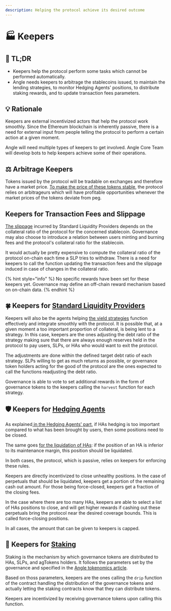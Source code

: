 ```yaml
---
description: Helping the protocol achieve its desired outcome
---
```


# 🏭 Keepers

## 🔎 TL;DR

- Keepers help the protocol perform some tasks which cannot be performed automatically.
- Angle needs keepers to arbitrage the stablecoins issued, to maintain the lending strategies, to monitor Hedging Agents' positions, to distribute staking rewards, and to update transaction fees parameters.

## 💡 Rationale

Keepers are external incentivized actors that help the protocol work smoothly. Since the Ethereum blockchain is inherently passive, there is a need for external input from people telling the protocol to perform a certain action at a given moment.

Angle will need multiple types of keepers to get involved. Angle Core Team will develop bots to help keepers achieve some of their operations.

## ⚖️ Arbitrage Keepers

Tokens issued by the protocol will be tradable on exchanges and therefore have a market price. [To make the price of these tokens stable](stable-seekers/#stability), the protocol relies on arbitrageurs which will have profitable opportunities whenever the market prices of the tokens deviate from peg.

## Keepers for Transaction Fees and Slippage

[The slippage](standard-liquidity-providers/#slippage) incurred by Standard Liquidity Providers depends on the collateral ratio of the protocol for the concerned stablecoin. Governance may also choose to introduce a relation between users minting and burning fees and the protocol's collateral ratio for the stablecoin.

It would actually be pretty expensive to compute the collateral ratio of the protocol on-chain each time a SLP tries to withdraw. There is a need for keepers to call the function updating the transaction fees and the slippage induced in case of changes in the collateral ratio.

{% hint style="info" %}
No specific rewards have been set for these keepers yet. Governance may define an off-chain reward mechanism based on on-chain data.
{% endhint %}

## 🍀 Keepers for [Standard Liquidity Providers](standard-liquidity-providers/)

Keepers will also be the agents helping [the yield strategies](lending.md) function effectively and integrate smoothly with the protocol. It is possible that, at a given moment a too important proportion of collateral, is being lent to a strategy. In this case, keepers are the ones adjusting the debt ratio of the strategy making sure that there are always enough reserves held in the protocol to pay users, SLPs, or HAs who would want to exit the protocol.

The adjustments are done within the defined target debt ratio of each strategy. SLPs willing to get as much returns as possible, or governance token holders acting for the good of the protocol are the ones expected to call the functions readjusting the debt ratio.

Governance is able to vote to set additional rewards in the form of governance tokens to the keepers calling the `harvest` function for each strategy.

## 🛡️ Keepers for [Hedging Agents](hedging-agents/)

As explained[ in the Hedging Agents' part](hedging-agents/faq-ha.md#what-happens-if-there-are-too-many-has-with-respect-to-the-amount-to-cover-from-the-protocol), if HAs hedging is too important compared to what has been brought by users, then some positions need to be closed.

The same goes [for the liquidation of HAs](hedging-agents/#price-decrease-scenario): if the position of an HA is inferior to its maintenance margin, this position should be liquidated.

In both cases, the protocol, which is passive, relies on keepers for enforcing these rules.

Keepers are directly incentivized to close unhealthy positions. In the case of perpetuals that should be liquidated, keepers get a portion of the remaining cash out amount. For those being force-closed, keepers get a fraction of the closing fees.

In the case where there are too many HAs, keepers are able to select a list of HAs positions to close, and will get higher rewards if cashing out these perpetuals bring the protocol near the desired coverage bounds. This is called force-closing positions.

In all cases, the amount that can be given to keepers is capped.

## 🎁 Keepers for [Staking](staking.md)

Staking is the mechanism by which governance tokens are distributed to HAs, SLPs, and agTokens holders. It follows the parameters set by the governance and specified in the [Angle tokenomics article](https://blog.angle.money/angle-protocol-tokenomics-29ea8b7bf001).

Based on thoss parameters, keepers are the ones calling the `drip` function of the contract handling the distribution of the governance tokens and actually letting the staking contracts know that they can distribute tokens.

Keepers are incentivized by receiving governance tokens upon calling this function.
